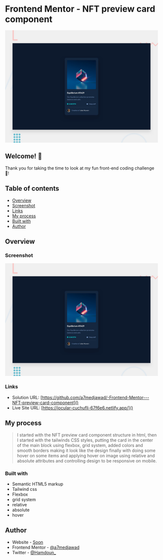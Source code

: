 # Frontend Mentor - NFT preview card component

![Design preview for the NFT preview card component coding challenge](./design/desktop-preview.jpg)

## Welcome! 👋

Thank you for taking the time to look at my fun front-end coding challenge 🚀!

## Table of contents

- [Overview](#overview)
- [Screenshot](#screenshot)
- [Links](#links)
- [My process](#my-process)
- [Built with](#built-with)
- [Author](#author)

## Overview

### Screenshot

![This is the Challange preview ](./design/desktop-preview.jpg)

### Links

- Solution URL: [https://github.com/a7medjawad/-Frontend-Mentor---NFT-preview-card-component]()
- Live Site URL: [https://jocular-cuchufli-67f6e6.netlify.app/]()

## My process

> I started with the NFT preview card component structure in html, then I started with the tailwinds CSS styles, putting the card in the center of the main block using flexbox, grid system, added colors and smooth borders making it look like the design finally with doing some hover on some items and applying hover on image using relative and absolute attributes and controlling design to be responsive on mobile.

### Built with

- Semantic HTML5 markup
- Tailwind css
- Flexbox
- grid system
- relative
- absolute
- hover

## Author

- Website - [Soon]()
- Frontend Mentor - [@a7medjawad](https://www.frontendmentor.io/profile/a7medjawad)
- Twitter - [@Hamdoun\_](https://twitter.com/Hamdoun_)
